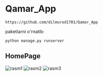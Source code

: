 # Qamar_App
```
https://github.com/dilmurod1701/Qamar_App
```
paketlarni o'rnatib:
```
python manage.py runserver
```

## HomePage
![rasm1](https://github.com/dilmurod1701/Qamar_App/assets/139139677/9c9394a3-6d7b-4bb1-9936-fbc8ecc51d25)
![rasm2](https://github.com/dilmurod1701/Qamar_App/assets/139139677/d55f311b-4be8-41f9-aeb9-d7f3365780bd)
![rasm3](https://github.com/dilmurod1701/Qamar_App/assets/139139677/e8d39854-b482-48ac-86f5-08f52680b45b)
